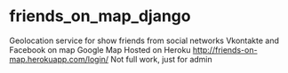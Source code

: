 friends_on_map_django
=====================

Geolocation service for show friends from social networks Vkontakte and Facebook on map Google Map
Hosted on Heroku http://friends-on-map.herokuapp.com/login/
Not full work, just for admin
